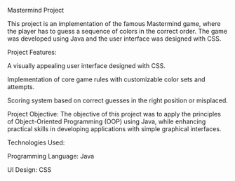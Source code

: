 Mastermind Project

This project is an implementation of the famous Mastermind game, where the player has to guess a sequence of colors in the correct order. The game was developed using Java and the user interface was designed with CSS.

Project Features:

A visually appealing user interface designed with CSS.

Implementation of core game rules with customizable color sets and attempts.

Scoring system based on correct guesses in the right position or misplaced.


Project Objective: The objective of this project was to apply the principles of Object-Oriented Programming (OOP) using Java, while enhancing practical skills in developing applications with simple graphical interfaces.

Technologies Used:

Programming Language: Java

UI Design: CSS
